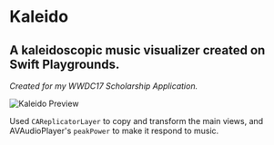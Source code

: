 # Kaleido
## A kaleidoscopic music visualizer created on Swift Playgrounds. 
_Created for my WWDC17 Scholarship Application._

![Kaleido Preview](https://media.giphy.com/media/Umhb0p6jIUqwU/giphy.gif)


Used `CAReplicatorLayer` to copy and transform the main views, and AVAudioPlayer's `peakPower` to make it respond to music. 
